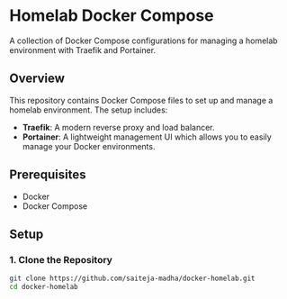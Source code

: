 # Homelab Docker Compose

A collection of Docker Compose configurations for managing a homelab environment with Traefik and Portainer.

## Overview

This repository contains Docker Compose files to set up and manage a homelab environment. The setup includes:

- **Traefik**: A modern reverse proxy and load balancer.
- **Portainer**: A lightweight management UI which allows you to easily manage your Docker environments.

## Prerequisites

- Docker
- Docker Compose

## Setup

### 1. Clone the Repository

```sh
git clone https://github.com/saiteja-madha/docker-homelab.git
cd docker-homelab
```
